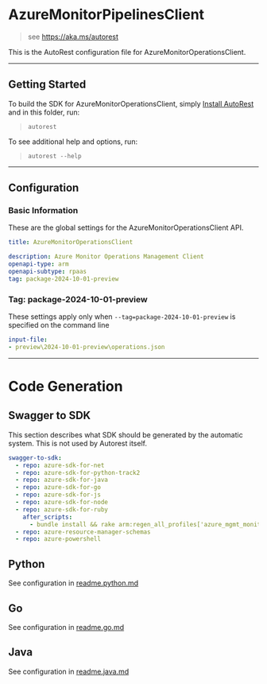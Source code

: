 # AzureMonitorPipelinesClient

> see https://aka.ms/autorest

This is the AutoRest configuration file for AzureMonitorOperationsClient.

---

## Getting Started

To build the SDK for AzureMonitorOperationsClient, simply [Install AutoRest](https://aka.ms/autorest/install) and in this folder, run:

> `autorest`

To see additional help and options, run:

> `autorest --help`

---

## Configuration

### Basic Information

These are the global settings for the AzureMonitorOperationsClient API.

``` yaml !$(python) || !$(track2)
title: AzureMonitorOperationsClient
```

``` yaml
description: Azure Monitor Operations Management Client
openapi-type: arm
openapi-subtype: rpaas
tag: package-2024-10-01-preview
```

### Tag: package-2024-10-01-preview

These settings apply only when `--tag=package-2024-10-01-preview` is specified on the command line

``` yaml $(tag) == 'package-2024-10-01-preview'
input-file:
- preview\2024-10-01-preview\operations.json

```

---

# Code Generation

## Swagger to SDK

This section describes what SDK should be generated by the automatic system.
This is not used by Autorest itself.

``` yaml $(swagger-to-sdk)
swagger-to-sdk:
  - repo: azure-sdk-for-net
  - repo: azure-sdk-for-python-track2
  - repo: azure-sdk-for-java
  - repo: azure-sdk-for-go
  - repo: azure-sdk-for-js
  - repo: azure-sdk-for-node
  - repo: azure-sdk-for-ruby
    after_scripts:
      - bundle install && rake arm:regen_all_profiles['azure_mgmt_monitor_pipelinegroups']
  - repo: azure-resource-manager-schemas
  - repo: azure-powershell
```

## Python

See configuration in [readme.python.md](./readme.python.md)

## Go

See configuration in [readme.go.md](./readme.go.md)

## Java

See configuration in [readme.java.md](./readme.java.md)
